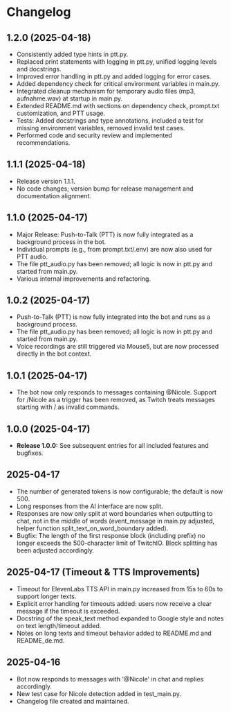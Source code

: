 # Changelog

## 1.2.0 (2025-04-18)
- Consistently added type hints in ptt.py.
- Replaced print statements with logging in ptt.py, unified logging levels and docstrings.
- Improved error handling in ptt.py and added logging for error cases.
- Added dependency check for critical environment variables in main.py.
- Integrated cleanup mechanism for temporary audio files (mp3, aufnahme.wav) at startup in main.py.
- Extended README.md with sections on dependency check, prompt.txt customization, and PTT usage.
- Tests: Added docstrings and type annotations, included a test for missing environment variables, removed invalid test cases.
- Performed code and security review and implemented recommendations.

## 1.1.1 (2025-04-18)
- Release version 1.1.1.
- No code changes; version bump for release management and documentation alignment.

## 1.1.0 (2025-04-17)
- Major Release: Push-to-Talk (PTT) is now fully integrated as a background process in the bot.
- Individual prompts (e.g., from prompt.txt/.env) are now also used for PTT audio.
- The file ptt_audio.py has been removed; all logic is now in ptt.py and started from main.py.
- Various internal improvements and refactoring.

## 1.0.2 (2025-04-17)
- Push-to-Talk (PTT) is now fully integrated into the bot and runs as a background process.
- The file ptt_audio.py has been removed; all logic is now in ptt.py and started from main.py.
- Voice recordings are still triggered via Mouse5, but are now processed directly in the bot context.

## 1.0.1 (2025-04-17)
- The bot now only responds to messages containing @Nicole. Support for /Nicole as a trigger has been removed, as Twitch treats messages starting with / as invalid commands.

## 1.0.0 (2025-04-17)
- **Release 1.0.0:** See subsequent entries for all included features and bugfixes.

## 2025-04-17
- The number of generated tokens is now configurable; the default is now 500.
- Long responses from the AI interface are now split.
- Responses are now only split at word boundaries when outputting to chat, not in the middle of words (event_message in main.py adjusted, helper function split_text_on_word_boundary added).
- Bugfix: The length of the first response block (including prefix) no longer exceeds the 500-character limit of TwitchIO. Block splitting has been adjusted accordingly.

## 2025-04-17 (Timeout & TTS Improvements)
- Timeout for ElevenLabs TTS API in main.py increased from 15s to 60s to support longer texts.
- Explicit error handling for timeouts added: users now receive a clear message if the timeout is exceeded.
- Docstring of the speak_text method expanded to Google style and notes on text length/timeout added.
- Notes on long texts and timeout behavior added to README.md and README_de.md.

## 2025-04-16
- Bot now responds to messages with '@Nicole' in chat and replies accordingly.
- New test case for Nicole detection added in test_main.py.
- Changelog file created and maintained.
